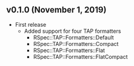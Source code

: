 ## v0.1.0 (November 1, 2019)
- First release
    - Added support for four TAP formatters 
        - RSpec::TAP::Formatters::Default
        - RSpec::TAP::Formatters::Compact
        - RSpec::TAP::Formatters::Flat
        - RSpec::TAP::Formatters::FlatCompact

